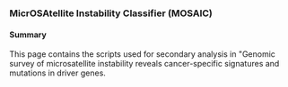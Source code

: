### MicrOSAtellite Instability Classifier (MOSAIC)

#### Summary
This page contains the scripts used for secondary analysis in "Genomic survey of microsatellite instability reveals cancer-specific signatures and mutations in driver genes.
